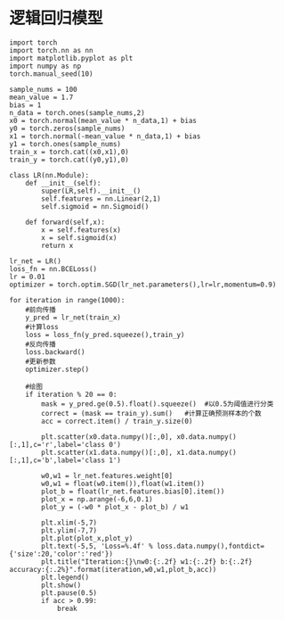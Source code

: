 # 逻辑回归模型
    import torch
    import torch.nn as nn
    import matplotlib.pyplot as plt
    import numpy as np
    torch.manual_seed(10)

    sample_nums = 100
    mean_value = 1.7
    bias = 1
    n_data = torch.ones(sample_nums,2)
    x0 = torch.normal(mean_value * n_data,1) + bias
    y0 = torch.zeros(sample_nums)
    x1 = torch.normal(-mean_value * n_data,1) + bias
    y1 = torch.ones(sample_nums)
    train_x = torch.cat((x0,x1),0)
    train_y = torch.cat((y0,y1),0)

    class LR(nn.Module):
        def __init__(self):
            super(LR,self).__init__()
            self.features = nn.Linear(2,1)
            self.sigmoid = nn.Sigmoid()

        def forward(self,x):
            x = self.features(x)
            x = self.sigmoid(x)
            return x

    lr_net = LR()
    loss_fn = nn.BCELoss()
    lr = 0.01
    optimizer = torch.optim.SGD(lr_net.parameters(),lr=lr,momentum=0.9)

    for iteration in range(1000):
        #前向传播
        y_pred = lr_net(train_x)
        #计算loss
        loss = loss_fn(y_pred.squeeze(),train_y)
        #反向传播
        loss.backward()
        #更新参数
        optimizer.step()

        #绘图
        if iteration % 20 == 0:
            mask = y_pred.ge(0.5).float().squeeze()  #以0.5为阈值进行分类
            correct = (mask == train_y).sum()   #计算正确预测样本的个数
            acc = correct.item() / train_y.size(0)

            plt.scatter(x0.data.numpy()[:,0], x0.data.numpy()[:,1],c='r',label='class 0')
            plt.scatter(x1.data.numpy()[:,0], x1.data.numpy()[:,1],c='b',label='class 1')

            w0,w1 = lr_net.features.weight[0]
            w0,w1 = float(w0.item()),float(w1.item())
            plot_b = float(lr_net.features.bias[0].item())
            plot_x = np.arange(-6,6,0.1)
            plot_y = (-w0 * plot_x - plot_b) / w1

            plt.xlim(-5,7)
            plt.ylim(-7,7)
            plt.plot(plot_x,plot_y)
            plt.text(-5,5, 'Loss=%.4f' % loss.data.numpy(),fontdict={'size':20,'color':'red'})
            plt.title("Iteration:{}\nw0:{:.2f} w1:{:.2f} b:{:.2f} accuracy:{:.2%}".format(iteration,w0,w1,plot_b,acc))
            plt.legend()
            plt.show()
            plt.pause(0.5)
            if acc > 0.99:
                break

